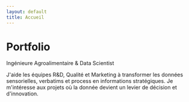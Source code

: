 ```yaml
---
layout: default
title: Accueil
---
```


# Portfolio

Ingénieure Agroalimentaire & Data Scientist

J'aide les équipes R&D, Qualité et Marketing à transformer les données sensorielles, verbatims et process en informations stratégiques.
Je m'intéresse aux projets où la donnée devient un levier de décision et d'innovation.

